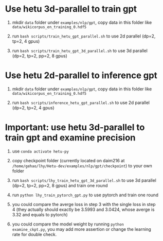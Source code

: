 # Use hetu 3d-parallel to train gpt

1. mkdir `data` folder under `examples/nlp/gpt`, copy data in this folder like `data/wikicorpus_en_training_0.hdf5`

2. run `bash scripts/train_hetu_gpt_parallel.sh` to use 2d parallel (dp=2, tp=2, 4 gpus)

3. run `bash scripts/train_hetu_gpt_3d_parallel.sh` to use 3d parallel (dp=2, tp=2, pp=2, 8 gpus)

# Use hetu 2d-parallel to inference gpt

1. mkdir `data` folder under `examples/nlp/gpt`, copy data in this folder like `data/wikicorpus_en_training_0.hdf5`

2. run `bash scripts/inference_hetu_gpt_parallel.sh` to use 2d parallel (dp=2, tp=2, 4 gpus)

# Important: use hetu 3d-parallel to train gpt and examine precision

1. use `conda activate hetu-py`

2. copy checkpoint folder (currently located on daim216 at `/home/gehao/lhy/Hetu-dev/examples/nlp/gpt/checkpoint`) to your own folder

3. run `bash scripts/lhy_train_hetu_gpt_3d_parallel.sh` to use 3d parallel (dp=2, tp=2, pp=2, 8 gpus) and train one round

4. run `python lhy_train_pytorch_gpt.py` to use pytorch and train one round

5. you could compare the averge loss in step 3 with the single loss in step 4 (they actually should exactly be 3.5993 and 3.0424, whose averge is 3.32 and equals to pytorch)

6. you could compare the model weight by running `python examine_ckpt.py`, you may add more assertion or change the learning rate for double check.